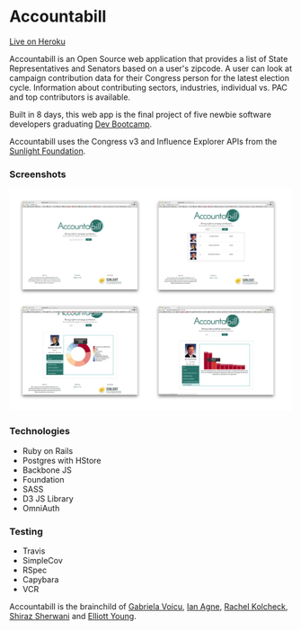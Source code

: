 # Accountabill

[Live on Heroku](https://accountabill.herokuapp.com/)

Accountabill is an Open Source web application that provides a list of State Representatives and Senators based on a user's zipcode. A user can look at campaign contribution data for their Congress person for the latest election cycle. Information about contributing sectors, industries, individual vs. PAC and top contributors is available.

Built in 8 days, this web app is the final project of five newbie software developers graduating [Dev Bootcamp](http://devbootcamp.com/).

Accountabill uses the Congress v3 and Influence Explorer APIs from the [Sunlight Foundation](https://sunlightfoundation.com/api/).

### Screenshots
![Screenshots](app/assets/images/screenshots.png)

### Technologies
- Ruby on Rails
- Postgres with HStore
- Backbone JS
- Foundation
- SASS
- D3 JS Library
- OmniAuth

### Testing
- Travis
- SimpleCov
- RSpec
- Capybara
- VCR



Accountabill is the brainchild of [Gabriela Voicu](https://github.com/gabivoicu), [Ian Agne](https://github.com/ianagne), [Rachel Kolcheck](https://github.com/rkolcheck), [Shiraz Sherwani](https://github.com/PacoGuy) and [Elliott Young](https://github.com/ElliottAYoung). 
